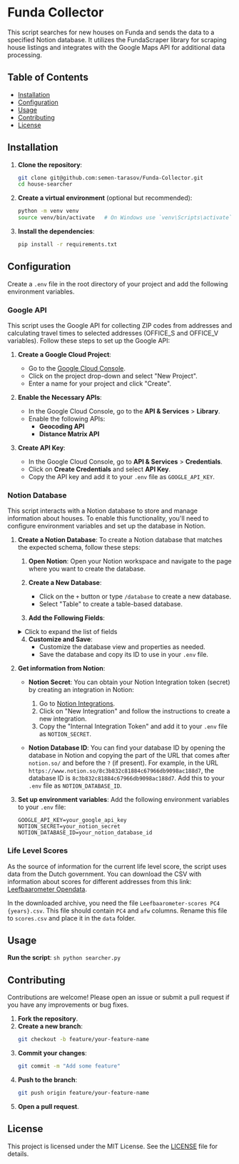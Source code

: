 # Funda Collector

This script searches for new houses on Funda and sends the data to a specified Notion database. It utilizes the FundaScraper library for scraping house listings and integrates with the Google Maps API for additional data processing.

## Table of Contents
- [Installation](#installation)
- [Configuration](#configuration)
- [Usage](#usage)
- [Contributing](#contributing)
- [License](#license)

## Installation

1. **Clone the repository**:
    ```sh
    git clone git@github.com:semen-tarasov/Funda-Collector.git
    cd house-searcher
    ```

2. **Create a virtual environment** (optional but recommended):
    ```sh
    python -m venv venv
    source venv/bin/activate   # On Windows use `venv\Scripts\activate`
    ```

3. **Install the dependencies**:
    ```sh
    pip install -r requirements.txt
    ```

## Configuration
Create a `.env` file in the root directory of your project and add the following environment variables.

### Google API

This script uses the Google API for collecting ZIP codes from addresses and calculating travel times to selected addresses (OFFICE_S and OFFICE_V variables). 
Follow these steps to set up the Google API:

1. **Create a Google Cloud Project**:
    - Go to the [Google Cloud Console](https://console.cloud.google.com/).
    - Click on the project drop-down and select "New Project".
    - Enter a name for your project and click "Create".

2. **Enable the Necessary APIs**:
    - In the Google Cloud Console, go to the **API & Services** > **Library**.
    - Enable the following APIs:
        - **Geocoding API**
        - **Distance Matrix API**

3. **Create API Key**:
    - In the Google Cloud Console, go to **API & Services** > **Credentials**.
    - Click on **Create Credentials** and select **API Key**.
    - Copy the API key and add it to your `.env` file as `GOOGLE_API_KEY`.

### Notion Database

This script interacts with a Notion database to store and manage information about houses. To enable this functionality, you'll need to configure environment variables and set up the database in Notion.

1. **Create a Notion Database**:
    To create a Notion database that matches the expected schema, follow these steps:

    1. **Open Notion**: Open your Notion workspace and navigate to the page where you want to create the database.

    2. **Create a New Database**:
        - Click on the `+` button or type `/database` to create a new database.
        - Select "Table" to create a table-based database.

    3. **Add the Following Fields**:
    
    <details>
      <summary>Click to expand the list of fields</summary>
      
        - **House ID**:
          - Type: Title
          - This is the primary field for the house ID.

        - **URL**:
          - Type: URL
          - Store the URL of the house listing.

        - **Post Address**:
          - Type: Rich Text
          - The full postal address of the house.

        - **City**:
          - Type: Rich Text
          - The city where the house is located.

        - **ZIP Code**:
          - Type: Rich Text
          - The ZIP code of the house.

        - **Price**:
          - Type: Number
          - Set the number format to Euro.

        - **Time to office S.**:
          - Type: Rich Text
          - Travel time from the house to office S.

        - **Time to office V.**:
          - Type: Rich Text
          - Travel time from the house to office V.

        - **Life Level Score**:
          - Type: Number
          - Set the number format to "Number with commas".

        - **Status**:
          - Type: Status
          - Use default status options or customize as needed:
            - New
            - Not sure
            - Thinking
            - Viewing Scheduled
            - Waiting List
            - Need to Call
            - Declined
            - Sold
            - Bought

        - **Comment**:
          - Type: Rich Text
          - Any additional comments or notes about the house.

        - **View**:
          - Type: Date
          - The date when the house was viewed.

        - **9292 S. Link**:
          - Type: Formula
          - Formula: `concat("https://9292.nl/en/journeyadvice/", replaceAll(lower(prop("City")), " ", "-"), "_", replaceAll(lower(prop("ZIP Code")), " ", ""), "/amsterdam_1082me/")`
          - Note: Replace `amsterdam_1082me` with the relevant city and ZIP code of office S.

        - **9292 V. Link**:
          - Type: Formula
          - Formula: `concat("https://9292.nl/en/journeyadvice/", replaceAll(lower(prop("City")), " ", "-"), "_", replaceAll(lower(prop("ZIP Code")), " ", ""), "/utrecht_3521cb/")`
          - Note: Replace `utrecht_3521cb` with the relevant city and ZIP code of office V.
    </details>

    4. **Customize and Save**:
        - Customize the database view and properties as needed.
        - Save the database and copy its ID to use in your `.env` file.

2. **Get information from Notion**:
    - **Notion Secret**: You can obtain your Notion Integration token (secret) by creating an integration in Notion:
      1. Go to [Notion Integrations](https://www.notion.so/my-integrations).
      2. Click on "New Integration" and follow the instructions to create a new integration.
      3. Copy the "Internal Integration Token" and add it to your `.env` file as `NOTION_SECRET`.

    - **Notion Database ID**: You can find your database ID by opening the database in Notion and copying the part of the URL that comes after `notion.so/` and before the `?` (if present). For example, in the URL `https://www.notion.so/8c3b832c81884c67966db9098ac188d7`, the database ID is `8c3b832c81884c67966db9098ac188d7`. Add this to your `.env` file as `NOTION_DATABASE_ID`.

3. **Set up environment variables**:
    Add the following environment variables to your `.env` file:
    ```env
    GOOGLE_API_KEY=your_google_api_key
    NOTION_SECRET=your_notion_secret
    NOTION_DATABASE_ID=your_notion_database_id
    ```

### Life Level Scores

As the source of information for the current life level score, the script uses data from the Dutch government. You can download the CSV with information about scores for different addresses from this link: [Leefbaarometer Opendata](https://www.leefbaarometer.nl/page/Opendata#scores).

In the downloaded archive, you need the file `Leefbaarometer-scores PC4 {years}.csv`. This file should contain `PC4` and `afw` columns. 
Rename this file to `scores.csv` and place it in the `data` folder.

## Usage

**Run the script**:
    ```sh
    python searcher.py
    ```

## Contributing

Contributions are welcome! Please open an issue or submit a pull request if you have any improvements or bug fixes.

1. **Fork the repository**.
2. **Create a new branch**:
    ```sh
    git checkout -b feature/your-feature-name
    ```
3. **Commit your changes**:
    ```sh
    git commit -m "Add some feature"
    ```
4. **Push to the branch**:
    ```sh
    git push origin feature/your-feature-name
    ```
5. **Open a pull request**.

## License

This project is licensed under the MIT License. See the [LICENSE](LICENSE) file for details.
